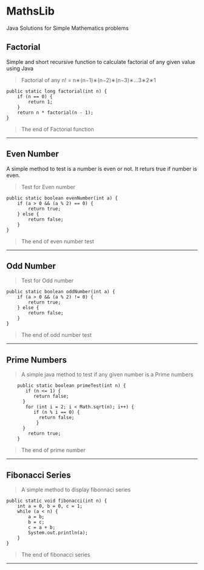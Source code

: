 # MathsLib
Java Solutions for Simple Mathematics problems
## Factorial
Simple and short recursive function to calculate factorial of any given value using Java
> Factorial of any n! = n∗(n−1)∗(n−2)∗(n−3)∗...3∗2∗1

    public static long factorial(int n) {
        if (n == 0) {
            return 1;
        }
        return n * factorial(n - 1);
    }
> The end of Factorial function
***
## Even Number
A simple method to test is a number is even or not. It returs true if number is even.
> Test for Even number

    public static boolean evenNumber(int a) {
        if (a > 0 && (a % 2) == 0) {
            return true;
        } else {
            return false;
        }
    }
> The end of even number test
***
## Odd Number
> Test for Odd number

    public static boolean oddNumber(int a) {
        if (a > 0 && (a % 2) != 0) {
            return true;
        } else {
            return false;
        }
    }
  >The end of odd number test
  ***
  ## Prime Numbers
  >A simple java method to test if any given number is a Prime numbers 
  
        public static boolean primeTest(int n) {
           if (n <= 1) {
              return false;
          }
           for (int i = 2; i < Math.sqrt(n); i++) {
              if (n % i == 0) {
                return false;
               }
          }
            return true;
        }
  > The end of prime number
  ***
  ## Fibonacci Series
  > A simple method to display fibonnaci series
  
    public static void fibonacci(int n) {
        int a = 0, b = 0, c = 1;
        while (a < n) {
            a = b;
            b = c;
            c = a + b;
            System.out.println(a);
        }
    }
  >The end of fibonacci series
  ***
    
